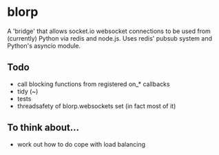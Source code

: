 # blorp
A 'bridge' that allows socket.io websocket connections to be used from (currently) Python via redis and node.js.
Uses redis' pubsub system and Python's asyncio module.

## Todo
- call blocking functions from registered on_* callbacks
- tidy (~)
- tests
- threadsafety of blorp.websockets set (in fact most of it)

## To think about...
- work out how to do cope with load balancing
